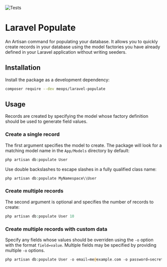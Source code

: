 ![Tests](https://github.com/meops/laravel-populate/actions/workflows/test.yml/badge.svg)
# Laravel Populate
An Artisan command for populating your database. It allows you to quickly create records in your database using the model factories you have already defined in your Laravel application without writing seeders.
## Installation
Install the package as a development dependency:    
```bash
composer require --dev meops/laravel-populate
```
## Usage
Records are created by specifying the model whose factory definition should be used to generate field values.

### Create a single record
The first argument specifies the model to create. The package will look for a matching model name in the `App/Models` directory by default:
```php
php artisan db:populate User
```
Use double backslashes to escape slashes in a fully qualified class name:
```php
php artisan db:populate MyNamespace\\User
```
### Create multiple records
The second argument is optional and specifies the number of records to create:
```php
php artisan db:populate User 10
```
### Create multiple records with custom data
Specify any fields whose values should be overriden using the `-o` option with the format `field=value`. Multiple fields may be specified by providing multiple `-o` options.
```php
php artisan db:populate User -o email=me@example.com -o password=secret
```
